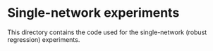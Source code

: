 # Single-network experiments

This directory contains the code used for the single-network (robust regression) experiments.

